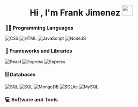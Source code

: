 <h1 align="center">Hi , I'm Frank Jimenez <img src="https://media.giphy.com/media/hvRJCLFzcasrR4ia7z/giphy.gif" width="35"></h1>

<!--
**FrankJimenezDev/FrankJimenezDev** is a ✨ _special_ ✨ repository because its `README.md` (this file) appears on your GitHub profile.

Here are some ideas to get you started:

- 🔭 I’m currently working on ...
- 🌱 I’m currently learning ...
- 👯 I’m looking to collaborate on ...
- 🤔 I’m looking for help with ...
- 💬 Ask me about ...
- 📫 How to reach me: ...
- 😄 Pronouns: ...
- ⚡ Fun fact: ...
-->

### 👨‍💻 Programming Languages
<div style={{ display: 'flex' }}>
<img alt="CSS" src="https://img.shields.io/badge/CSS%20-%231572B6.svg?logo=css3&logoColor=white">
<img alt="HTML" src="https://img.shields.io/badge/HTML%20-%23E34F26.svg?logo=html5&logoColor=white">
<img alt="JavaScript" src="https://img.shields.io/badge/JavaScript%20-%23F7DF1E.svg?logo=javascript&logoColor=black">
<img alt="NodeJS" src="https://img.shields.io/badge/Node.js%20-%2343853D.svg?logo=node.js&logoColor=white">

</div>

### 🧰 Frameworks and Libraries
<div style={{ display: 'flex' }}>
<img alt="React" src="https://img.shields.io/badge/React-20232A.svg?logo=react&logoColor=61DAFB">
<img alt="Express" src="https://img.shields.io/badge/Express-000000.svg?logo=express&logoColor=white">
<img alt="Express" src="https://img.shields.io/badge/NestJS-E0234E.svg?logo=nestjs&logoColor=white">

  
</div>

### 🗄️ Databases
<div style={{ display: 'flex' }}>
<img alt="SQL" src="https://img.shields.io/badge/SQL%20-%23025E8C.svg?logo=amazon-dynamodb&logoColor=white">
<img alt="SQL" src="https://img.shields.io/badge/NoSQL-4285F4.svg?logo=databricks&logoColor=white">
<img alt="MongoDB" src="https://img.shields.io/badge/MongoDB-47A248.svg?logo=mongodb&logoColor=white">
<img alt="SQLite" src="https://img.shields.io/badge/SQLite-003B57.svg?logo=sqlite&logoColor=white">
<img alt="MySQL" src="https://img.shields.io/badge/MySQL-4479A1.svg?logo=mysql&logoColor=white">


</div>

### 💻 Software and Tools
<div style={{ display: 'flex' }}>
</div>
